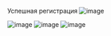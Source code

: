 Успешная регистрация
![image](https://user-images.githubusercontent.com/90246832/206852051-2a8a7e67-ba86-4bbd-9223-388659b36e98.png)

![image](https://user-images.githubusercontent.com/90246832/206852064-e02ade67-8ac6-44de-b1ca-acb37c5ddce0.png)
![image](https://user-images.githubusercontent.com/90246832/206852073-2dfeda86-ce95-4eb7-be6c-bccb07819aed.png)
![image](https://user-images.githubusercontent.com/90246832/206852105-223ca420-a828-4b2b-b81e-9b00544b746e.png)
